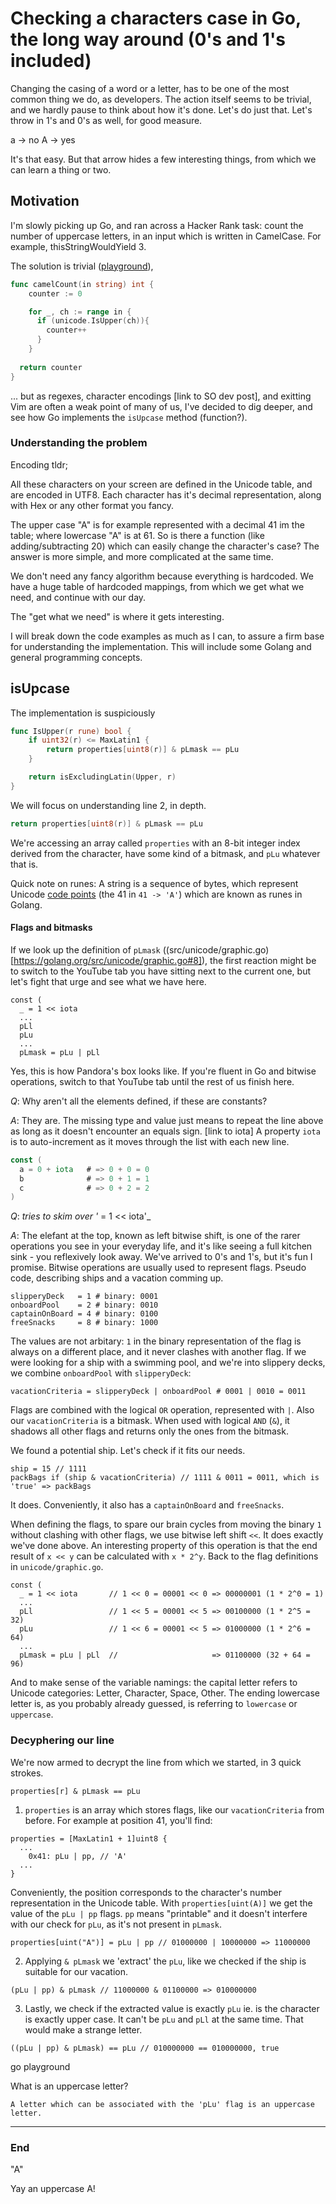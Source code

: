 # Checking a characters case in Go, the long way around (0's and 1's included)

Changing the casing of a word or a letter, has to be one of the most common thing we do,
as developers. The action itself seems to be trivial, and we hardly pause to think about
how it's done. Let's do just that. Let's throw in 1's and 0's as well, for good measure.

a -> no
A -> yes

It's that easy. But that arrow hides a few interesting things, from which we can learn a thing or two.

## Motivation

I'm slowly picking up Go, and ran across a Hacker Rank task: count the number of uppercase letters, in an
input which is written in CamelCase. For example, thisStringWouldYield 3.

The solution is trivial ([playground](https://play.golang.org/p/s6XtaXjwGg2)),

```Go
func camelCount(in string) int {
	counter := 0

	for _, ch := range in {
	  if (unicode.IsUpper(ch)){
	    counter++
	  }
	}
	
  return counter
}
```

... but as regexes, character encodings [link to SO dev post], and exitting Vim are often a weak point of
many of us, I've decided to dig deeper, and see how Go implements the `isUpcase` method (function?).


### Understanding the problem

Encoding tldr;

All these characters on your screen are defined in the Unicode table, and are encoded in UTF8. Each character has it's decimal representation, along with Hex or
any other format you fancy.

The upper case "A" is for example represented with a decimal 41 im the table; where lowercase "A" is at 61. So is there a function (like adding/subtracting 20)
which can easily change the character's case? The answer is more simple, and more complicated at the same time.

We don't need any fancy algorithm because everything is hardcoded. We have a huge table of hardcoded mappings, from which we get what we need, and continue with our day.

The "get what we need" is where it gets interesting.


I will break down the code examples as much as I can, to assure a firm base for understanding the implementation. This will
include some Golang and general programming concepts.

## isUpcase

The implementation is suspiciously 

```Go
func IsUpper(r rune) bool {
	if uint32(r) <= MaxLatin1 {
		return properties[uint8(r)] & pLmask == pLu
	}

	return isExcludingLatin(Upper, r)
}
```

We will focus on understanding line 2, in depth.

```Go
return properties[uint8(r)] & pLmask == pLu
```

We're accessing an array called `properties` with an 8-bit integer index derived from the character, have some kind of a bitmask, and `pLu` whatever that is.

Quick note on runes: A string is a sequence of bytes, which represent Unicode [code points](https://en.wikipedia.org/wiki/Code_point) (the 41 in `41 -> 'A'`) which are known as runes in Golang.


#### Flags and bitmasks

If we look up the definition of `pLmask` ((src/unicode/graphic.go)[https://golang.org/src/unicode/graphic.go#8]), the first reaction might be to switch to the YouTube tab you have sitting next to
the current one, but let's fight that urge and see what we have here. 

```
const (
  _ = 1 << iota
  ...
  pLl
  pLu
  ...
  pLmask = pLu | pLl
```

Yes, this is how Pandora's box looks like. If you're fluent in Go and bitwise operations, switch to that YouTube tab until the rest of us finish here.

*Q*: Why aren't all the elements defined, if these are constants?

*A*: They are. The missing type and value just means to repeat the line above as long as it doesn't encounter an equals sign. [link to iota]
A property `iota` is to auto-increment as it moves through the list with each new line. 

```Go
const (
  a = 0 + iota   # => 0 + 0 = 0
  b              # => 0 + 1 = 1
  c              # => 0 + 2 = 2
)
```


*Q*: _tries to skim over '_ = 1 << iota'_

*A*: The elefant at the top, known as left bitwise shift, is one of the rarer operations you see in your everyday life, and it's like seeing a full kitchen sink - you reflexively look away.
We've arrived to 0's and 1's, but it's fun I promise. 
Bitwise operations are usually used to represent flags. Pseudo code, describing ships and a vacation comming up.

```
slipperyDeck   = 1 # binary: 0001
onboardPool    = 2 # binary: 0010
captainOnBoard = 4 # binary: 0100
freeSnacks     = 8 # binary: 1000

```

The values are not arbitary: `1` in the binary representation of the flag is always on a different place, and it never clashes with another flag.
If we were looking for a ship with a swimming pool, and we're into slippery decks, we combine `onboardPool` with `slipperyDeck`:

```
vacationCriteria = slipperyDeck | onboardPool # 0001 | 0010 = 0011
```

Flags are combined with the logical `OR` operation, represented with `|`. Also our `vacationCriteria` is a bitmask. When used with logical `AND` (`&`), it shadows all other flags
and returns only the ones from the bitmask.

We found a potential ship. Let's check if it fits our needs.

```
ship = 15 // 1111
packBags if (ship & vacationCriteria) // 1111 & 0011 = 0011, which is 'true' => packBags
```

It does. Conveniently, it also has a `captainOnBoard` and `freeSnacks`.

When defining the flags, to spare our brain cycles from moving the binary `1` without clashing with other flags, we use bitwise left shift `<<`. It does exactly we've done above.
An interesting property of this operation is that the end result of `x << y` can be calculated with `x * 2^y`. Back to the flag definitions in `unicode/graphic.go`.

```
const (
  _ = 1 << iota       // 1 << 0 = 00001 << 0 => 00000001 (1 * 2^0 = 1)
  ...
  pLl                 // 1 << 5 = 00001 << 5 => 00100000 (1 * 2^5 = 32)
  pLu                 // 1 << 6 = 00001 << 5 => 01000000 (1 * 2^6 = 64)
  ...
  pLmask = pLu | pLl  //                     => 01100000 (32 + 64 = 96)
```

And to make sense of the variable namings: the capital letter refers to Unicode categories: Letter, Character, Space, Other.
The ending lowercase letter is, as you probably already guessed, is referring to `lowercase` or `uppercase`.


### Decyphering our line

We're now armed to decrypt the line from which we started, in 3 quick strokes.

```
properties[r] & pLmask == pLu

```

1. `properties` is an array which stores flags, like our `vacationCriteria` from before. For example at position 41, you'll find:

```
properties = [MaxLatin1 + 1]uint8 {
  ...
	0x41: pLu | pp, // 'A'
  ...
}
```

Conveniently, the position corresponds to the character's number representation in the Unicode table. With `properties[uint(A)]` we get the value of the `pLu | pp` flags.
`pp` means "printable" and it doesn't interfere with our check for `pLu`, as it's not present in `pLmask`.

```
properties[uint("A")] = pLu | pp // 01000000 | 10000000 => 11000000 
```

2. Applying `& pLmask` we 'extract' the `pLu`, like we checked if the ship is suitable for our vacation.

```
(pLu | pp) & pLmask // 11000000 & 01100000 => 010000000
```

3. Lastly, we check if the extracted value is exactly `pLu` ie. is the character is exactly upper case. It can't be `pLu` and `pLl` at the same time. That would make a strange letter.

```
((pLu | pp) & pLmask) == pLu // 010000000 == 010000000, true
```

go playground

What is an uppercase letter?

```
A letter which can be associated with the 'pLu' flag is an uppercase letter.
```

---

### End

"A"

Yay an uppercase A!